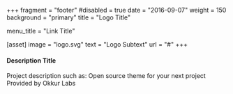 +++
fragment = "footer"
#disabled = true
date = "2016-09-07"
weight = 150
background = "primary"
title = "Logo Title"

menu_title = "Link Title"

[asset]
  image = "logo.svg"
  text = "Logo Subtext"
  url = "#"
+++

#### Description Title

Project description such as:
Open source theme for your next project
Provided by Okkur Labs
